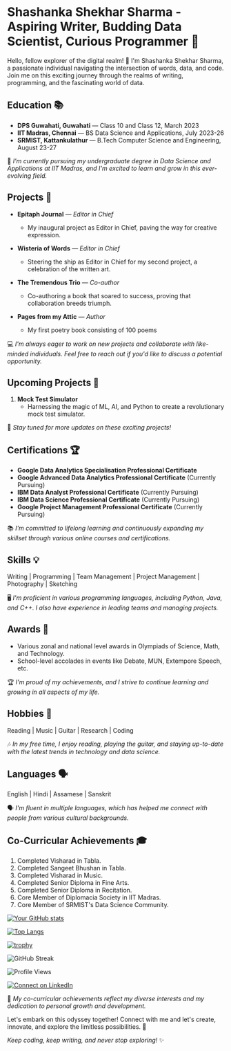 # Shashanka Shekhar Sharma - Aspiring Writer, Budding Data Scientist, Curious Programmer 🚀

Hello, fellow explorer of the digital realm! 👋 I'm Shashanka Shekhar Sharma, a passionate individual navigating the intersection of words, data, and code. Join me on this exciting journey through the realms of writing, programming, and the fascinating world of data.

## Education 📚

- **DPS Guwahati, Guwahati** — Class 10 and Class 12, March 2023
- **IIT Madras, Chennai** — BS Data Science and Applications, July 2023-26
- **SRMIST, Kattankulathur** — B.Tech Computer Science and Engineering, August 23-27  

📝 *I'm currently pursuing my undergraduate degree in Data Science and Applications at IIT Madras, and I'm excited to learn and grow in this ever-evolving field.*

## Projects 🚀

- **Epitaph Journal** — *Editor in Chief*
  - My inaugural project as Editor in Chief, paving the way for creative expression.
  
- **Wisteria of Words** — *Editor in Chief*
  - Steering the ship as Editor in Chief for my second project, a celebration of the written art.

- **The Tremendous Trio** — *Co-author*
  - Co-authoring a book that soared to success, proving that collaboration breeds triumph.

- **Pages from my Attic** — *Author*
  - My first poetry book consisting of 100 poems

💻 *I'm always eager to work on new projects and collaborate with like-minded individuals. Feel free to reach out if you'd like to discuss a potential opportunity.*

## Upcoming Projects 🔮

1. **Mock Test Simulator**
   - Harnessing the magic of ML, AI, and Python to create a revolutionary mock test simulator.

🌟 *Stay tuned for more updates on these exciting projects!*

## Certifications 🏆

- **Google Data Analytics Specialisation Professional Certificate**
- **Google Advanced Data Analytics Professional Certificate** (Currently Pursuing)
- **IBM Data Analyst Professional Certificate** (Currently Pursuing)
- **IBM Data Science Professional Certificate** (Currently Pursuing)
- **Google Project Management Professional Certificate** (Currently Pursuing)

📚 *I'm committed to lifelong learning and continuously expanding my skillset through various online courses and certifications.*

## Skills 💡

Writing | Programming | Team Management | Project Management | Photography | Sketching

🖥️ *I'm proficient in various programming languages, including Python, Java, and C++. I also have experience in leading teams and managing projects.*

## Awards 🏅

- Various zonal and national level awards in Olympiads of Science, Math, and Technology.
- School-level accolades in events like Debate, MUN, Extempore Speech, etc.

🏆 *I'm proud of my achievements, and I strive to continue learning and growing in all aspects of my life.*

## Hobbies 🎸

Reading | Music | Guitar | Research | Coding

🎶 *In my free time, I enjoy reading, playing the guitar, and staying up-to-date with the latest trends in technology and data science.*

## Languages 🗣️

English | Hindi | Assamese | Sanskrit

🗣️ *I'm fluent in multiple languages, which has helped me connect with people from various cultural backgrounds.*

## Co-Curricular Achievements 🎓

1. Completed Visharad in Tabla.
2. Completed Sangeet Bhushan in Tabla.
3. Completed Visharad in Music.
4. Completed Senior Diploma in Fine Arts.
5. Completed Senior Diploma in Recitation.
6. Core Member of Diplomacia Society in IIT Madras.
7. Core Member of SRMIST's Data Science Community.

[![Your GitHub stats](https://github-readme-stats.vercel.app/api?username=ShashankaShekharSharma&show_icons=true&theme=dark)](https://github.com/ShashankaShekharSharma)

[![Top Langs](https://github-readme-stats.vercel.app/api/top-langs/?username=ShashankaShekharSharma&layout=compact&theme=dark)](https://github.com/ShashankaShekharSharma)

[![trophy](https://github-profile-trophy.vercel.app/?username=ShashankaShekharSharma&theme=nord&column=7)](https://github.com/ShashankaShekharSharma)

![GitHub Streak](https://github-readme-streak-stats.herokuapp.com/?user=ShashankaShekharSharma&theme=dark)

![Profile Views](https://komarev.com/ghpvc/?username=ShashankaShekharSharma)

[![Connect on LinkedIn](https://img.shields.io/badge/Connect-LinkedIn-blue)](https://www.linkedin.com/in/ShashankaShekharSharma)






🏅 *My co-curricular achievements reflect my diverse interests and my dedication to personal growth and development.*

Let's embark on this odyssey together! Connect with me and let's create, innovate, and explore the limitless possibilities. 🌟

*Keep coding, keep writing, and never stop exploring!* ✨
